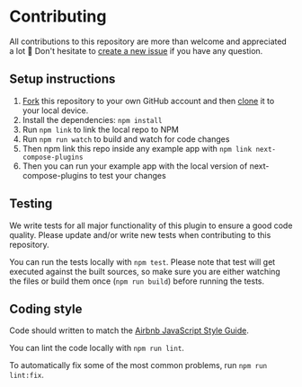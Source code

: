 # Contributing

All contributions to this repository are more than welcome and appreciated a lot 🎉
Don't hesitate to [create a new issue](https://github.com/cyrilwanner/next-compose-plugins/issues/new) if you have any question. 

## Setup instructions

1. [Fork](https://help.github.com/articles/fork-a-repo/) this repository to your own GitHub account and then [clone](https://help.github.com/articles/cloning-a-repository/) it to your local device.
2. Install the dependencies: `npm install`
3. Run `npm link` to link the local repo to NPM
4. Run `npm run watch` to build and watch for code changes
5. Then npm link this repo inside any example app with `npm link next-compose-plugins`
6. Then you can run your example app with the local version of next-compose-plugins to test your changes

## Testing

We write tests for all major functionality of this plugin to ensure a good code quality.
Please update and/or write new tests when contributing to this repository.

You can run the tests locally with `npm test`.
Please note that test will get executed against the built sources, so make sure you are either watching the files or build them once (`npm run build`) before running the tests.

## Coding style

Code should written to match the [Airbnb JavaScript Style Guide](https://github.com/airbnb/javascript).

You can lint the code locally with `npm run lint`.

To automatically fix some of the most common problems, run `npm run lint:fix`.
